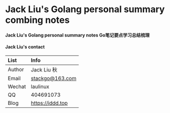 # Jack Liu's Golang personal summary combing notes

#### Jack Liu's Golang personal summary notes Go笔记要点学习总结梳理

#### Jack Liu's contact
| List  | Info |
| :------ | :---------- |
| Author | Jack Liu 秋 |
| Email | stackgo@163.com |
| Wechat | laulinux |
| QQ | 404691073 |
| Blog | https://iddd.top |
